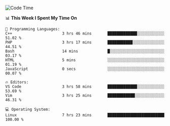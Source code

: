 <!-- [![Top Langs](https://github-readme-stats.vercel.app/api/top-langs/?username=gagahsyuja&theme=dracula&hide_border=true&border_radius=7)](https://github.com/anuraghazra/github-readme-stats) -->

<!--START_SECTION:waka-->
![Code Time](http://img.shields.io/badge/Code%20Time-19%20hrs%2013%20mins-blue)

📊 **This Week I Spent My Time On** 

```text
💬 Programming Languages: 
C++                      3 hrs 46 mins       █████████████░░░░░░░░░░░░   51.02 % 
PHP                      3 hrs 17 mins       ███████████░░░░░░░░░░░░░░   44.51 % 
Bash                     14 mins             █░░░░░░░░░░░░░░░░░░░░░░░░   03.17 % 
HTML                     5 mins              ░░░░░░░░░░░░░░░░░░░░░░░░░   01.19 % 
JavaScript               0 secs              ░░░░░░░░░░░░░░░░░░░░░░░░░   00.07 % 

🔥 Editors: 
VS Code                  3 hrs 58 mins       █████████████░░░░░░░░░░░░   53.69 % 
Vim                      3 hrs 25 mins       ████████████░░░░░░░░░░░░░   46.31 % 

💻 Operating System: 
Linux                    7 hrs 23 mins       █████████████████████████   100.00 % 
```


<!--END_SECTION:waka-->
